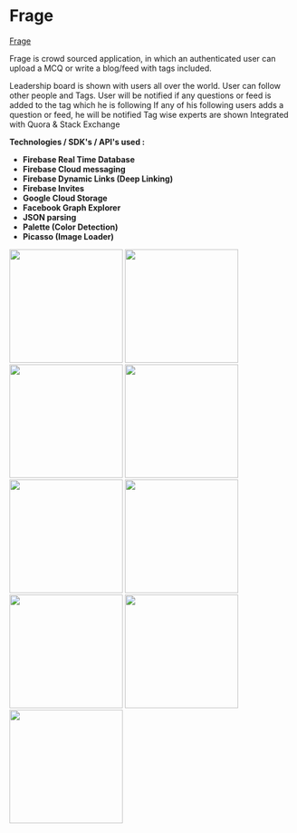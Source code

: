 # Frage

<a href="https://play.google.com/store/apps/details?id=com.tdevelopers.questo">Frage</a>

Frage is crowd sourced application, in which an authenticated user can upload a MCQ or write a blog/feed with tags included.

Leadership board is shown with users all over the world. 
User can follow other people and Tags.
User will be notified if any questions or feed is added to the tag which he is following
If any of his following users adds a question or feed, he will be notified
Tag wise experts are shown
Integrated with Quora & Stack Exchange 


<b>Technologies / SDK's / API's used :
<ul>
<li>Firebase Real Time Database</li>
<li>Firebase Cloud messaging</li>
<li>Firebase Dynamic Links (Deep Linking)</li>
<li>Firebase Invites</li>
<li>Google Cloud Storage</li>
<li>Facebook Graph Explorer</li>
<li>JSON parsing</li>
<li>Palette (Color Detection)</li>
<li>Picasso (Image Loader)</li>
</ul>
</b>


<img src="https://raw.github.com/saitejdandge/Frage/master/Screenshots/screener_20161011(14_11_57).png" width="200" />
<img src="https://raw.github.com/saitejdandge/Frage/master/Screenshots/screener_20160919(00_14_25) (1).png" width="200"/>
<img src="https://raw.github.com/saitejdandge/Frage/master/Screenshots/screener_20161011(14_30_01).png" width="200"/>
<img src="https://raw.github.com/saitejdandge/Frage/master/Screenshots/screener_20161011(14_47_11).png" width="200"/>
<img src="https://raw.github.com/saitejdandge/Frage/master/Screenshots/screener_20160919(00_15_14).png" width="200"/>
<img src="https://raw.github.com/saitejdandge/Frage/master/Screenshots/screener_20160919(00_09_18).png" width="200"/>
<img src="https://raw.github.com/saitejdandge/Frage/master/Screenshots/screener_20160919(00_47_45).png" width="200"/>
<img src="https://raw.github.com/saitejdandge/Frage/master/Screenshots/screener_20161011(14_28_08).png" width="200"/>
<img src="https://raw.github.com/saitejdandge/Frage/master/Screenshots/screener_20160919(00_11_13).png" width="200"/>






